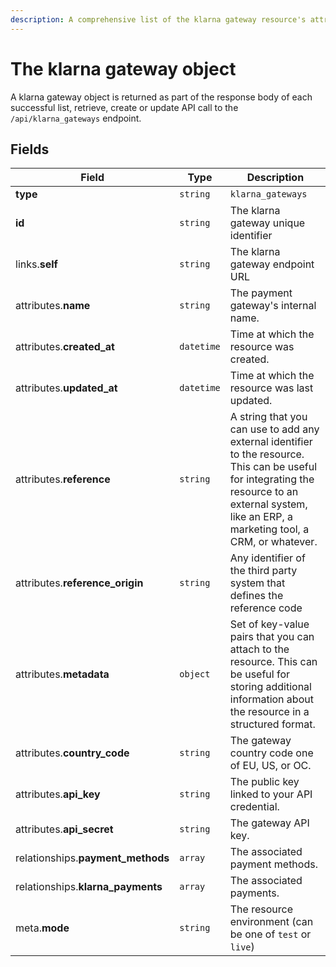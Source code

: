 ```yaml
---
description: A comprehensive list of the klarna gateway resource's attributes and relationships
---
```


# The klarna gateway object

A klarna gateway object is returned as part of the response body of each successful list, retrieve, create or update API call to the `/api/klarna_gateways` endpoint.

## Fields

| Field          | Type     | Description                                  |
| -------------- | -------- | -------------------------------------------- |
| **type**       | `string` | `klarna_gateways`                        |
| **id**         | `string` | The klarna gateway unique identifier  |
| links.**self** | `string` | The klarna gateway endpoint URL       |
| attributes.**name** | `string` | The payment gateway's internal name. |
| attributes.**created_at** | `datetime` | Time at which the resource was created. |
| attributes.**updated_at** | `datetime` | Time at which the resource was last updated. |
| attributes.**reference** | `string` | A string that you can use to add any external identifier to the resource. This can be useful for integrating the resource to an external system, like an ERP, a marketing tool, a CRM, or whatever. |
| attributes.**reference_origin** | `string` | Any identifier of the third party system that defines the reference code |
| attributes.**metadata** | `object` | Set of key-value pairs that you can attach to the resource. This can be useful for storing additional information about the resource in a structured format. |
| attributes.**country_code** | `string` | The gateway country code one of EU, US, or OC. |
| attributes.**api_key** | `string` | The public key linked to your API credential. |
| attributes.**api_secret** | `string` | The gateway API key. |
| relationships.**payment_methods** | `array` | The associated payment methods. |
| relationships.**klarna_payments** | `array` | The associated payments. |
| meta.**mode** | `string` | The resource environment \(can be one of `test` or `live`\) |

